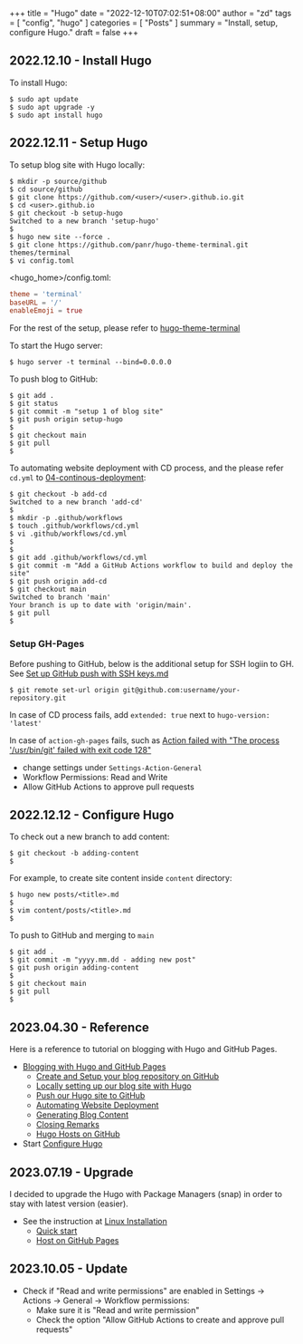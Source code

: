 +++
title = "Hugo"
date = "2022-12-10T07:02:51+08:00"
author = "zd"
tags = [ "config", "hugo" ]
categories = [ "Posts" ]
summary = "Install, setup, configure Hugo."
draft = false
+++


## 2022.12.10 - Install Hugo

To install Hugo:
```shell
$ sudo apt update
$ sudo apt upgrade -y
$ sudo apt install hugo
```

## 2022.12.11 - Setup Hugo

To setup blog site with Hugo locally:
```shell
$ mkdir -p source/github
$ cd source/github
$ git clone https://github.com/<user>/<user>.github.io.git
$ cd <user>.github.io
$ git checkout -b setup-hugo
Switched to a new branch 'setup-hugo'
$
$ hugo new site --force .
$ git clone https://github.com/panr/hugo-theme-terminal.git themes/terminal
$ vi config.toml
```

<hugo_home>/config.toml:
```toml
theme = 'terminal'
baseURL = '/'
enableEmoji = true
```
For the rest of the setup, please refer to [hugo-theme-terminal](https://github.com/panr/hugo-theme-terminal)

To start the Hugo server:
```shell
$ hugo server -t terminal --bind=0.0.0.0
```

To push blog to GitHub:
```shell
$ git add . 
$ git status
$ git commit -m "setup 1 of blog site"
$ git push origin setup-hugo
$ 
$ git checkout main
$ git pull 
$
```

To automating website deployment with CD process, and the please refer `cd.yml` to [04-continous-deployment](https://carpentries-incubator.github.io/blogging-with-hugo-and-github-pages/04-continuous-deployment/index.html):
```shell
$ git checkout -b add-cd
Switched to a new branch 'add-cd'
$
$ mkdir -p .github/workflows
$ touch .github/workflows/cd.yml
$ vi .github/workflows/cd.yml
$  
$
$ git add .github/workflows/cd.yml
$ git commit -m "Add a GitHub Actions workflow to build and deploy the site"
$ git push origin add-cd
$ git checkout main
Switched to branch 'main'
Your branch is up to date with 'origin/main'.
$ git pull
$
```


### Setup GH-Pages

Before pushing to GitHub, below is the additional setup for SSH logiin to GH. See [Set up GitHub push with SSH keys.md](https://gist.github.com/xirixiz/b6b0c6f4917ce17a90e00f9b60566278)
```shell
$ git remote set-url origin git@github.com:username/your-repository.git
```

In case of CD process fails, add `extended: true` next to `hugo-version: 'latest'` 

In case of `action-gh-pages` fails, such as [Action failed with "The process '/usr/bin/git' failed with exit code 128"](https://stackoverflow.com/questions/76023778/action-failed-with-the-process-usr-bin-git-failed-with-exit-code-128)
- change settings under `Settings-Action-General`
- Workflow Permissions: Read and Write
- Allow GitHub Actions to approve pull requests



## 2022.12.12 - Configure Hugo

To check out a new branch to add content:
```shell
$ git checkout -b adding-content
$
```

For example, to create site content inside `content` directory:
```shell
$ hugo new posts/<title>.md
$
$ vim content/posts/<title>.md
$
```

To push to GitHub and merging to `main`
```shell
$ git add .
$ git commit -m "yyyy.mm.dd - adding new post"
$ git push origin adding-content
$
$ git checkout main
$ git pull
$
```

## 2023.04.30 - Reference

Here is a reference to tutorial on blogging with Hugo and GitHub Pages.

* [Blogging with Hugo and GitHub Pages](https://carpentries-incubator.github.io/blogging-with-hugo-and-github-pages/)
  * [Create and Setup your blog repository on GitHub](https://carpentries-incubator.github.io/blogging-with-hugo-and-github-pages/01-create-github-repo/index.html)
  * [Locally setting up our blog site with Hugo](https://carpentries-incubator.github.io/blogging-with-hugo-and-github-pages/02-locally-setup-hugo/index.html
)
  * [Push our Hugo site to GitHub](https://carpentries-incubator.github.io/blogging-with-hugo-and-github-pages/03-push-to-github/index.html)
  * [Automating Website Deployment](https://carpentries-incubator.github.io/blogging-with-hugo-and-github-pages/04-continuous-deployment/index.html)
  * [Generating Blog Content](https://carpentries-incubator.github.io/blogging-with-hugo-and-github-pages/05-add-blog-content/index.html)
  * [Closing Remarks](https://carpentries-incubator.github.io/blogging-with-hugo-and-github-pages/06-closing-remarks/index.html)
  * [Hugo Hosts on GitHub](https://gohugo.io/hosting-and-deployment/hosting-on-github/)
* Start [Configure Hugo](https://gohugo.io/getting-started/configuration/)

## 2023.07.19 - Upgrade

I decided to upgrade the Hugo with Package Managers (snap) in order to stay with latest version (easier).
  
  * See the instruction at [Linux Installation](https://gohugo.io/installation/linux/)
    * [Quick start](https://gohugo.io/getting-started/quick-start/)
    * [Host on GitHub Pages](https://gohugo.io/hosting-and-deployment/hosting-on-github/)

## 2023.10.05 - Update 

 - Check if "Read and write permissions" are enabled in Settings -> Actions -> General -> Workflow permissions:
   - Make sure it is "Read and write permission"
   - Check the option "Allow GitHub Actions to create and approve pull requests"

